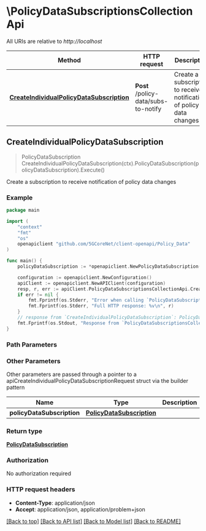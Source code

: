 # \PolicyDataSubscriptionsCollectionApi

All URIs are relative to *http://localhost*

Method | HTTP request | Description
------------- | ------------- | -------------
[**CreateIndividualPolicyDataSubscription**](PolicyDataSubscriptionsCollectionApi.md#CreateIndividualPolicyDataSubscription) | **Post** /policy-data/subs-to-notify | Create a subscription to receive notification of policy data changes



## CreateIndividualPolicyDataSubscription

> PolicyDataSubscription CreateIndividualPolicyDataSubscription(ctx).PolicyDataSubscription(policyDataSubscription).Execute()

Create a subscription to receive notification of policy data changes

### Example

```go
package main

import (
    "context"
    "fmt"
    "os"
    openapiclient "github.com/5GCoreNet/client-openapi/Policy_Data"
)

func main() {
    policyDataSubscription := *openapiclient.NewPolicyDataSubscription("NotificationUri_example", []string{"MonitoredResourceUris_example"}) // PolicyDataSubscription | 

    configuration := openapiclient.NewConfiguration()
    apiClient := openapiclient.NewAPIClient(configuration)
    resp, r, err := apiClient.PolicyDataSubscriptionsCollectionApi.CreateIndividualPolicyDataSubscription(context.Background()).PolicyDataSubscription(policyDataSubscription).Execute()
    if err != nil {
        fmt.Fprintf(os.Stderr, "Error when calling `PolicyDataSubscriptionsCollectionApi.CreateIndividualPolicyDataSubscription``: %v\n", err)
        fmt.Fprintf(os.Stderr, "Full HTTP response: %v\n", r)
    }
    // response from `CreateIndividualPolicyDataSubscription`: PolicyDataSubscription
    fmt.Fprintf(os.Stdout, "Response from `PolicyDataSubscriptionsCollectionApi.CreateIndividualPolicyDataSubscription`: %v\n", resp)
}
```

### Path Parameters



### Other Parameters

Other parameters are passed through a pointer to a apiCreateIndividualPolicyDataSubscriptionRequest struct via the builder pattern


Name | Type | Description  | Notes
------------- | ------------- | ------------- | -------------
 **policyDataSubscription** | [**PolicyDataSubscription**](PolicyDataSubscription.md) |  | 

### Return type

[**PolicyDataSubscription**](PolicyDataSubscription.md)

### Authorization

No authorization required

### HTTP request headers

- **Content-Type**: application/json
- **Accept**: application/json, application/problem+json

[[Back to top]](#) [[Back to API list]](../README.md#documentation-for-api-endpoints)
[[Back to Model list]](../README.md#documentation-for-models)
[[Back to README]](../README.md)

